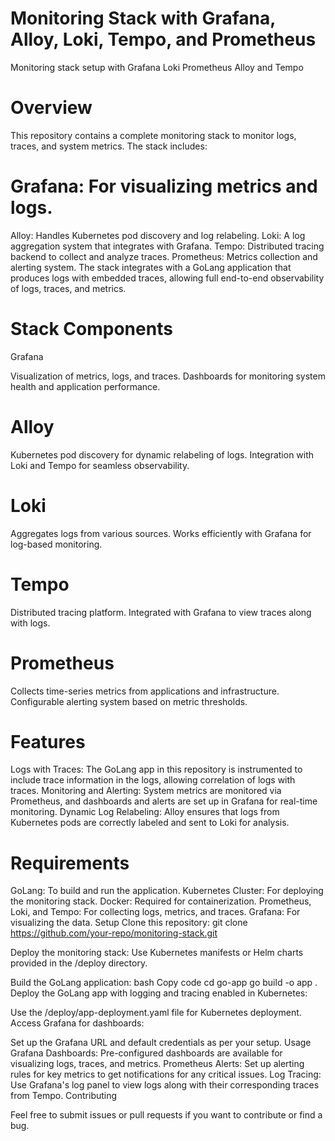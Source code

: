# Monitoring Stack with Grafana, Alloy, Loki, Tempo, and Prometheus
Monitoring stack setup with Grafana Loki Prometheus Alloy and Tempo

# Overview
This repository contains a complete monitoring stack to monitor logs, traces, and system metrics. The stack includes:

# Grafana: For visualizing metrics and logs.
Alloy: Handles Kubernetes pod discovery and log relabeling.
Loki: A log aggregation system that integrates with Grafana.
Tempo: Distributed tracing backend to collect and analyze traces.
Prometheus: Metrics collection and alerting system.
The stack integrates with a GoLang application that produces logs with embedded traces, allowing full end-to-end observability of logs, traces, and metrics.

# Stack Components
Grafana

Visualization of metrics, logs, and traces.
Dashboards for monitoring system health and application performance.

# Alloy

Kubernetes pod discovery for dynamic relabeling of logs.
Integration with Loki and Tempo for seamless observability.

# Loki

Aggregates logs from various sources.
Works efficiently with Grafana for log-based monitoring.

# Tempo

Distributed tracing platform.
Integrated with Grafana to view traces along with logs.

# Prometheus

Collects time-series metrics from applications and infrastructure.
Configurable alerting system based on metric thresholds.

# Features
Logs with Traces: The GoLang app in this repository is instrumented to include trace information in the logs, allowing correlation of logs with traces.
Monitoring and Alerting: System metrics are monitored via Prometheus, and dashboards and alerts are set up in Grafana for real-time monitoring.
Dynamic Log Relabeling: Alloy ensures that logs from Kubernetes pods are correctly labeled and sent to Loki for analysis.
# Requirements
GoLang: To build and run the application.
Kubernetes Cluster: For deploying the monitoring stack.
Docker: Required for containerization.
Prometheus, Loki, and Tempo: For collecting logs, metrics, and traces.
Grafana: For visualizing the data.
Setup
Clone this repository:
git clone https://github.com/your-repo/monitoring-stack.git

Deploy the monitoring stack:
Use Kubernetes manifests or Helm charts provided in the /deploy directory.

Build the GoLang application:
bash
Copy code
cd go-app
go build -o app .
Deploy the GoLang app with logging and tracing enabled in Kubernetes:

Use the /deploy/app-deployment.yaml file for Kubernetes deployment.
Access Grafana for dashboards:

Set up the Grafana URL and default credentials as per your setup.
Usage
Grafana Dashboards: Pre-configured dashboards are available for visualizing logs, traces, and metrics.
Prometheus Alerts: Set up alerting rules for key metrics to get notifications for any critical issues.
Log Tracing: Use Grafana's log panel to view logs along with their corresponding traces from Tempo.
Contributing

Feel free to submit issues or pull requests if you want to contribute or find a bug.

